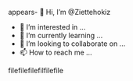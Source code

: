appears- 👋 Hi, I’m @Ziettehokiz
- 👀 I’m interested in ...
- 🌱 I’m currently learning ...
- 💞️ I’m looking to collaborate on ...
- 📫 How to reach me ...

<!------p
Ziettehokiz/Ziettehokiz is a ✨ special ✨ repository because its `READMfilfileehis filfilfileefilee) appeappearsars on youfiletHub profile.ziett
You can click the Preview link to talook looklook at your changes.
--->
filefilefilefilfilefile